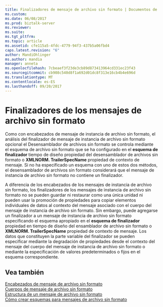```yaml
---
title: Finalizadores de mensaje de archivo sin formato | Documentos de Microsoft
ms.custom: 
ms.date: 06/08/2017
ms.prod: biztalk-server
ms.reviewer: 
ms.suite: 
ms.tgt_pltfrm: 
ms.topic: article
ms.assetid: cfe115a5-4fdc-4779-94f3-437b5a06fbd4
caps.latest.revision: "6"
author: MandiOhlinger
ms.author: mandia
manager: anneta
ms.openlocfilehash: 7cbeaef3f23de3cb89d873413964cd331ec23f43
ms.sourcegitcommit: cb908c540d8f1a692d01dc8f313e16cb4b4e696d
ms.translationtype: MT
ms.contentlocale: es-ES
ms.lasthandoff: 09/20/2017
---
```

# <a name="flat-file-message-trailers"></a>Finalizadores de los mensajes de archivo sin formato
Como con encabezados de mensaje de instancia de archivo sin formato, el análisis del finalizador de mensaje de instancia de archivo sin formato opcional el Desensamblador de archivos sin formato se controla mediante el esquema de archivo sin formato que se ha configurado en el **esquema de finalizador** tiempo de diseño propiedad del desensamblador de archivos sin formato o **XMLNORM. TrailerSpecName** propiedad de contexto de mensaje. Si no ha especificado un esquema con uno de estos dos métodos, el desensamblador de archivos sin formato considerará que el mensaje de instancia de archivo sin formato no contiene un finalizador.  
  
 A diferencia de los encabezados de los mensajes de instancia de archivo sin formato, los finalizadores de los mensajes de instancia de archivo sin formato no se pueden guardar ni restaurar como una única unidad ni pueden usar la promoción de propiedades para copiar elementos individuales de datos al contexto del mensaje asociado con el cuerpo del mensaje de instancia de archivo sin formato. Sin embargo, puede agregarse un finalizador a un mensaje de instancia de archivo sin formato especificando el esquema apropiado en el **esquema de finalizador** propiedad en tiempo de diseño del ensamblador de archivo sin formato o **XMLNORM. TrailerSpecName** propiedad de contexto de mensaje. Los datos que constituyen la parte variable del finalizador se pueden especificar mediante la degradación de propiedades desde el contexto del mensaje del cuerpo del mensaje de instancia de archivo sin formato o mediante la especificación de valores predeterminados o fijos en el esquema correspondiente.  
  
## <a name="see-also"></a>Vea también  
 [Encabezados de mensaje de archivo sin formato](../core/flat-file-message-headers.md)   
 [Cuerpos de mensaje de archivo sin formato](../core/flat-file-message-bodies.md)   
 [Estructura de un mensaje de archivo sin formato](../core/structure-of-a-flat-file-message.md)   
 [Cómo crear esquemas para mensajes de archivo sin formato](../core/how-to-create-schemas-for-flat-file-messages.md)